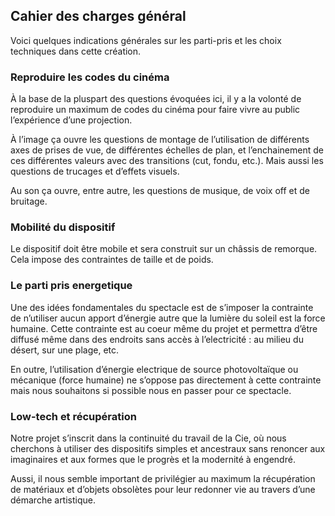 ## Cahier des charges général

Voici quelques indications générales sur les parti-pris et les choix techniques dans cette création.

### Reproduire les codes du cinéma

À la base de la pluspart des questions évoquées ici, il y a la volonté de reproduire un maximum de codes du cinéma pour faire vivre au public l’expérience d’une projection.

À l’image ça ouvre les questions de montage de l’utilisation de différents axes de prises de vue, de différentes échelles de plan, et l’enchainement de ces différentes valeurs avec des transitions (cut, fondu, etc.). Mais aussi les questions de trucages et d’effets visuels.

Au son ça ouvre, entre autre, les questions de musique, de voix off et de bruitage.

### Mobilité du dispositif

Le dispositif doit être mobile et sera construit sur un châssis de remorque. Cela impose des contraintes de taille et de poids.

### Le parti pris energetique

Une des idées fondamentales du spectacle est de s’imposer la contrainte de n’utiliser aucun apport d’énergie autre que la lumière du soleil est la force humaine. Cette contrainte est au coeur même du projet et permettra d’être diffusé même dans des endroits sans accès à l’electricité : au milieu du désert, sur une plage, etc.

En outre, l’utilisation d’énergie electrique de source photovoltaïque ou mécanique (force humaine) ne s’oppose pas directement à cette contrainte mais nous souhaitons si possible nous en passer pour ce spectacle.

### Low-tech et récupération

Notre projet s’inscrit dans la continuité du travail de la Cie, où nous cherchons à utiliser des dispositifs simples et ancestraux sans renoncer aux imaginaires et aux formes que le progrès et la modernité à engendré.

Aussi, il nous semble important de privilégier au maximum la récupération de matériaux et d’objets obsolètes pour leur redonner vie au travers d’une démarche artistique.
